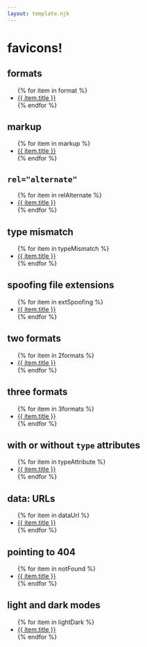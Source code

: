 ```yaml
---
layout: template.njk
---
```

# favicons!

## formats

<ul>
{% for item in format %}
<li><a href="{{ item.permalink }}">{{ item.title }}</a></li>
{% endfor %}
</ul>

## markup

<ul>
{% for item in markup %}
<li><a href="{{ item.permalink }}">{{ item.title }}</a></li>
{% endfor %}
</ul>

## `rel="alternate"`

<ul>
{% for item in relAlternate %}
<li><a href="{{ item.permalink }}">{{ item.title }}</a></li>
{% endfor %}
</ul>

## type mismatch

<ul>
{% for item in typeMismatch %}
<li><a href="{{ item.permalink }}">{{ item.title }}</a></li>
{% endfor %}
</ul>

## spoofing file extensions

<ul>
{% for item in extSpoofing %}
<li><a href="{{ item.permalink }}">{{ item.title }}</a></li>
{% endfor %}
</ul>


## two formats

<ul>
{% for item in 2formats %}
<li><a href="{{ item.permalink }}">{{ item.title }}</a></li>
{% endfor %}
</ul>


## three formats

<ul>
{% for item in 3formats %}
<li><a href="{{ item.permalink }}">{{ item.title }}</a></li>
{% endfor %}
</ul>

## with or without `type` attributes

<ul>
{% for item in typeAttribute %}
<li><a href="{{ item.permalink }}">{{ item.title }}</a></li>
{% endfor %}
</ul>

## data: URLs

<ul>
{% for item in dataUrl %}
<li><a href="{{ item.permalink }}">{{ item.title }}</a></li>
{% endfor %}
</ul>

## pointing to 404

<ul>
{% for item in notFound %}
<li><a href="{{ item.permalink }}">{{ item.title }}</a></li>
{% endfor %}
</ul>

## light and dark modes

<ul>
{% for item in lightDark %}
<li><a href="{{ item.permalink }}">{{ item.title }}</a></li>
{% endfor %}
</ul>
